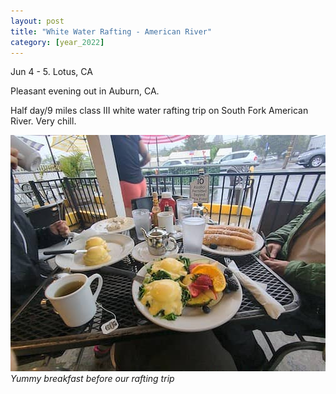 ```yaml
---
layout: post
title: "White Water Rafting - American River"
category: [year_2022]
---
```

Jun 4 - 5. Lotus, CA

Pleasant evening out in Auburn, CA.

Half day/9 miles class III white water rafting trip on South Fork American River. Very chill. 

![](images/whitewater1.jpg)
_Yummy breakfast before our rafting trip_



